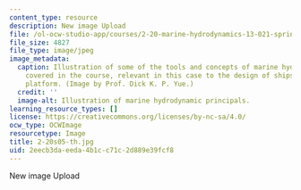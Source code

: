 ```yaml
---
content_type: resource
description: New image Upload
file: /ol-ocw-studio-app/courses/2-20-marine-hydrodynamics-13-021-spring-2005/2eecb3daeeda4b1cc71c2d889e39fcf8_2-20s05-th.jpg
file_size: 4827
file_type: image/jpeg
image_metadata:
  caption: Illustration of some of the tools and concepts of marine hydrodynamics
    covered in the course, relevant in this case to the design of ships and offshore
    platform. (Image by Prof. Dick K. P. Yue.)
  credit: ''
  image-alt: Illustration of marine hydrodynamic principals.
learning_resource_types: []
license: https://creativecommons.org/licenses/by-nc-sa/4.0/
ocw_type: OCWImage
resourcetype: Image
title: 2-20s05-th.jpg
uid: 2eecb3da-eeda-4b1c-c71c-2d889e39fcf8
---
```

New image Upload